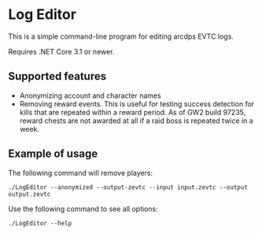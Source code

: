 # Log Editor
This is a simple command-line program for editing arcdps EVTC logs.

Requires .NET Core 3.1 or newer.

## Supported features
 - Anonymizing account and character names
 - Removing reward events. This is useful for testing success detection for kills that are repeated within a reward period. As of GW2 build 97235, reward chests are not awarded at all if a raid boss is repeated twice in a week.

## Example of usage
The following command will remove players:
```
./LogEditor --anonymized --output-zevtc --input input.zevtc --output output.zevtc
```

Use the following command to see all options:
```
./LogEditor --help
```
